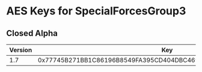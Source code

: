 # AES Keys for SpecialForcesGroup3

## Closed Alpha
| Version           | Key                                                                   |
| ----------------- | --------------------------------------------------------------------- |
| 1.7               | 0x77745B271BB1C86196B8549FA395CD404DBC469FB218974AFACA40C949E08A2E    |

